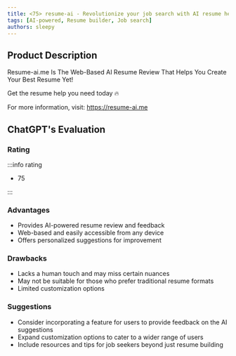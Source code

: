 ```yaml
---
title: <75> resume-ai - Revolutionize your job search with AI resume help
tags: [AI-powered, Resume builder, Job search]
authors: sleepy
---
```


## Product Description

Resume-ai.me Is The Web-Based AI Resume Review That Helps You Create Your Best Resume Yet!

Get the resume help you need today 🔥

For more information, visit: https://resume-ai.me

## ChatGPT's Evaluation

### Rating

:::info rating

- 75

:::

### Advantages

- Provides AI-powered resume review and feedback
- Web-based and easily accessible from any device
- Offers personalized suggestions for improvement


### Drawbacks

- Lacks a human touch and may miss certain nuances
- May not be suitable for those who prefer traditional resume formats
- Limited customization options

### Suggestions

- Consider incorporating a feature for users to provide feedback on the AI suggestions
- Expand customization options to cater to a wider range of users
- Include resources and tips for job seekers beyond just resume building